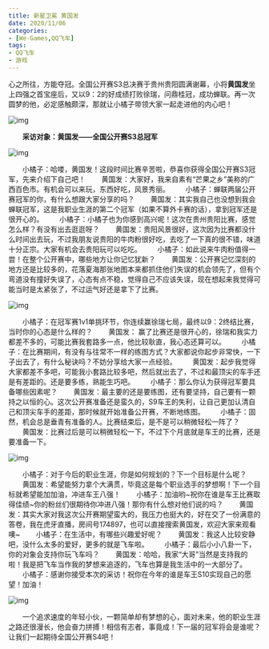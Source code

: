 ```yaml
---
title: 新星卫冕 黄国发
date: 2020/11/06
categories:
- [We-Games,QQ飞车]
tags:
- QQ飞车
- 游戏
---
```


心之所往，方能夺冠。全国公开赛S3总决赛于贵州贵阳圆满谢幕，小将**黄国发**坐上四强之首宝座后，又以9：2的好成绩打败徐瑞，问鼎桂冠，成功蝉联。再一次圆梦的他，必定感触颇深，那就让小橘子带领大家一起走进他的内心吧！

![img](https://shp.qpic.cn/inewsnopic/1207599893/3fac625070e16289f90be5aa0e65e317/0)

　　**采访对象：黄国发——全国公开赛S3总冠军**

![img](https://shp.qpic.cn/inewsnopic/1207599893/6a2d08d0f3ff48e037527f783a0cb04f/0)

　　小橘子：哈喽，黄国发！这段时间比赛辛苦啦，恭喜你获得全国公开赛S3冠军，先来介绍下自己吧！
　　黄国发：大家好，我来自素有“芒果之乡”美称的广西百色市。有机会可以来玩，东西好吃，风景秀丽。
　　小橘子：蝉联两届公开赛冠军的你，有什么想跟大家分享的吗？
　　黄国发：其实我自己也没想到我会蝉联冠军，这是我职业生涯的第二个冠军（如果不算外卡赛的话），拿到冠军还是很开心的。
　　小橘子：小橘子也为你感到高兴呢！这次在贵州贵阳比赛，感觉怎么样？有没有出去逛逛呀？
　　黄国发：贵阳风景很好，这次因为比赛都没什么时间出去玩，不过我朋友说贵阳的牛肉粉很好吃，去吃了一下真的很不错，味道十分正宗。大家有机会去贵阳玩可以吃吃。
　　小橘子：如此说来牛肉粉值得一尝！在整个公开赛中，哪些地方让你记忆犹新？
　　黄国发：公开赛记忆深刻的地方还是比较多的，花落夏海那张地图本来都抓住他们失误的机会领先了，但有个弯道没有撞好失误了，心态有点不稳，觉得自己不应该失误，现在想起来我觉得可能当时是太紧张了，不过运气好还是拿下了比赛。

![img](https://shp.qpic.cn/inewsnopic/1207599893/3a06b94774d19743ecd9f22bc4d6c9a4/0)

　　小橘子：在冠军赛1v1单挑环节，你连续赢徐瑞七局，最终以9：2终结比赛，当时你的心态是什么样的？
　　黄国发： 赢了比赛还是很开心的，徐瑞和我实力都差不多的，可能比赛我套路多一点，他比较耿直，我心态还算可以。
　　小橘子：在比赛期间，有没有与往常不一样的练图方式？大家都说你起步非常快，一下子出去了，有什么秘诀吗？不妨分享给大家一点经验。
　　黄国发：起步我觉得大家都差不多吧，可能我小套路比较多吧，然后就出去了，不过和最顶尖的车手还是有差距的。还是要多练，熟能生巧吧。
　　小橘子：那么你认为获得冠军要具备哪些因素呢？
　　黄国发：最主要的还是要练图，还有要坚持，自己要有一颗持之以恒的心。这次公开赛准备还是蛮久的，S9车王的失利，让自己更加认清自己和顶尖车手的差距，那时候就开始准备公开赛，不断地练图。
　　小橘子：固然，机会总是垂青有准备的人。比赛结束后，是不是可以稍微轻松一阵了？
　　黄国发：比赛过后是可以稍微轻松一下。不过下个月底就是车王的比赛，还是要准备一下。

![img](https://shp.qpic.cn/inewsnopic/1207599893/5339556705be39f8559626cd39b6fa87/0)

　　小橘子：对于今后的职业生涯，你是如何规划的？下一个目标是什么呢？
　　黄国发：希望能努力拿个大满贯，毕竟这是每个职业选手的梦想啊！下一个目标就希望能加加油，冲进车王八强！
　　小橘子：加油哟~祝你在谁是车王比赛取得佳绩~你的粉丝们很期待你冲进八强！那你有什么想对他们说的吗？
　　黄国发：其实大家对我这次公开赛期望蛮大的，我压力也挺大的，好在交了一份满意的答卷，我在虎牙直播，房间号174897，也可以直接搜索黄国发，欢迎大家来观看噢~
　　小橘子：在生活中，有哪些兴趣爱好呢？
　　黄国发：我这人比较安静吧，没什么太多的爱好，更多的就是飞车啦。
　　小橘子：最后小小八卦一下，你的对象会支持你玩飞车吗？
　　黄国发：哈哈，我家“大哥”当然是支持我的啦！我是把飞车当作我的梦想来追逐的，飞车也算是我生活中的一大部分了。
　　小橘子：感谢你接受本次的采访！祝你在今年的谁是车王S10实现自己的愿望！加油！

![img](https://shp.qpic.cn/inewsnopic/1207599893/2dc5606028fef77363d6001d70fee076/0)

　　一个追求速度的年轻小伙，一颗简单却有梦想的心，面对未来，他的职业生涯之路还很漫长，他会奋力拼搏！相信有志者，事竟成！下一届的冠军将会是谁呢？让我们一起期待全国公开赛S4吧！